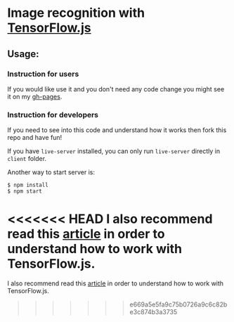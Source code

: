 # Image recognition with  <a href="https://js.tensorflow.org/">TensorFlow.js</a>

## Usage:

### Instruction for users

If you would like use it and you don't need any code change you might see it on my <a href="https://mikhama.github.io/image-recognition/" target="_blank">gh-pages</a>.

### Instruction for developers

If you need to see into this code and understand how it works then fork this repo and have fun!

If you have `live-server` installed, you can only run `live-server` directly in `client` folder.

Another way to start server is:

```
$ npm install
$ npm start
```
<<<<<<< HEAD
I also recommend read this <a href="https://medium.freecodecamp.org/get-to-know-tensorflow-js-in-7-minutes-afcd0dfd3d2f">article</a> in order to understand how to work with TensorFlow.js.
=======
I also recommend read this <a href="https://medium.freecodecamp.org/get-to-know-tensorflow-js-in-7-minutes-afcd0dfd3d2f" target="_blank">article</a> in order to understand how to work with TensorFlow.js.
>>>>>>> e669a5e5fa9c75b0726a9c6c82be3c874b3a3735
